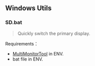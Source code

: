 ## Windows Utils

### SD.bat

> Quickly switch the primary display.

Requirements：

- [MultiMonitorTool](https://www.nirsoft.net/utils/multi_monitor_tool.html) in ENV.
- bat file in ENV.
